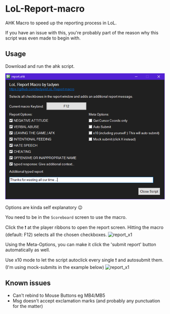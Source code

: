 # LoL-Report-macro

AHK Macro to speed up the reporting process in LoL.

If you have an issue with this, you're probably part of the reason why this script was even made to begin with.

## Usage

Download and run the ahk script.

![user_interface](media/ui.png)

Options are kinda self explanatory 😉

You need to be in the `Scoreboard` screen to use the macro.

Click the ❗ at the player ribbons to open the report screen.
Hitting the macro (default: F12) selects all the chosen checkboxes.
![report_x1](media/report_x1.gif)

Using the Meta-Options, you can make it click the 'submit report' button automatically as well.

Use x10 mode to let the script autoclick every single ❗ and autosubmit them.
(I'm using mock-submits in the example below)
![report_x1](media/report_x10.gif)

## Known issues

- Can't rebind to Mouse Buttons eg MB4/MB5
- Msg doesn't accept exclamation marks (and probably any punctuation for the matter)
